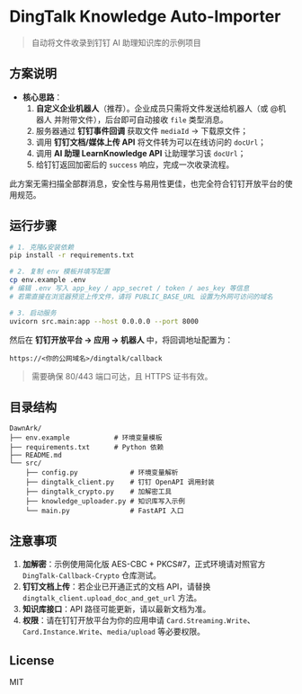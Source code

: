 # DingTalk Knowledge Auto-Importer

> 自动将文件收录到钉钉 AI 助理知识库的示例项目

## 方案说明

- **核心思路**：
  1. **自定义企业机器人**（推荐）。企业成员只需将文件发送给机器人（或 @机器人 并附带文件），后台即可自动接收 `file` 类型消息。
  2. 服务器通过 **钉钉事件回调** 获取文件 `mediaId` → 下载原文件；
  3. 调用 **钉钉文档/媒体上传 API** 将文件转为可以在线访问的 `docUrl`；
  4. 调用 **AI 助理 LearnKnowledge API** 让助理学习该 `docUrl`；
  5. 给钉钉返回加密后的 `success` 响应，完成一次收录流程。

此方案无需扫描全部群消息，安全性与易用性更佳，也完全符合钉钉开放平台的使用规范。

## 运行步骤

```bash
# 1. 克隆&安装依赖
pip install -r requirements.txt

# 2. 复制 env 模板并填写配置
cp env.example .env
# 编辑 .env 写入 app_key / app_secret / token / aes_key 等信息
# 若需直接在浏览器预览上传文件，请将 PUBLIC_BASE_URL 设置为外网可访问的域名

# 3. 启动服务
uvicorn src.main:app --host 0.0.0.0 --port 8000
```

然后在 **钉钉开放平台 → 应用 → 机器人** 中，将回调地址配置为：

```
https://<你的公网域名>/dingtalk/callback
```

> 需要确保 80/443 端口可达，且 HTTPS 证书有效。

## 目录结构

```
DawnArk/
├── env.example           # 环境变量模板
├── requirements.txt      # Python 依赖
├── README.md
└── src/
    ├── config.py             # 环境变量解析
    ├── dingtalk_client.py    # 钉钉 OpenAPI 调用封装
    ├── dingtalk_crypto.py    # 加解密工具
    ├── knowledge_uploader.py # 知识库写入示例
    └── main.py               # FastAPI 入口
```

## 注意事项

1. **加解密**：示例使用简化版 AES-CBC + PKCS#7，正式环境请对照官方 `DingTalk-Callback-Crypto` 仓库测试。
2. **钉钉文档上传**：若企业已开通正式的文档 API，请替换 `dingtalk_client.upload_doc_and_get_url` 方法。
3. **知识库接口**：API 路径可能更新，请以最新文档为准。
4. **权限**：请在钉钉开放平台为你的应用申请 `Card.Streaming.Write`、`Card.Instance.Write`、`media/upload` 等必要权限。

## License

MIT 